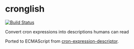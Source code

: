 # cronglish

[![Build Status](https://travis-ci.org/bradyholt/cronglish.svg?branch=master)](https://travis-ci.org/bradyholt/cronglish)

Convert cron expressions into descriptions humans can read

Ported to ECMAScript from [cron-expression-descriptor](https://github.com/bradyholt/cron-expression-descriptor).
